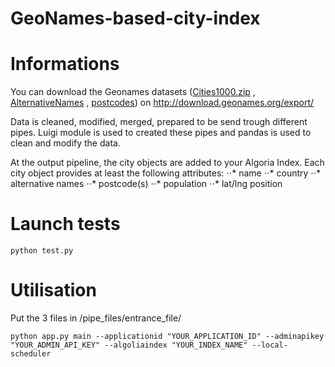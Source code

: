 # GeoNames-based-city-index

# Informations
You can download the Geonames datasets ([Cities1000.zip](http://download.geonames.org/export/dump/cities1000.zip) , [AlternativeNames](http://download.geonames.org/export/dump/alternateNames.zip) , [postcodes](http://download.geonames.org/export/zip/allCountries.zip)) on http://download.geonames.org/export/

Data is cleaned, modified, merged, prepared to be send trough different pipes. Luigi module is used to created these pipes and pandas is used to clean and modify the data.

At the output pipeline, the city objects are added to your Algoria Index. Each city object provides at least the following attributes:
⋅⋅* name
⋅⋅* country
⋅⋅* alternative names
⋅⋅* postcode(s)
⋅⋅* population
⋅⋅* lat/lng position

# Launch tests

```
python test.py
```

# Utilisation

Put the 3 files in /pipe_files/entrance_file/

```
python app.py main --applicationid "YOUR_APPLICATION_ID" --adminapikey "YOUR_ADMIN_API_KEY" --algoliaindex "YOUR_INDEX_NAME" --local-scheduler
```
